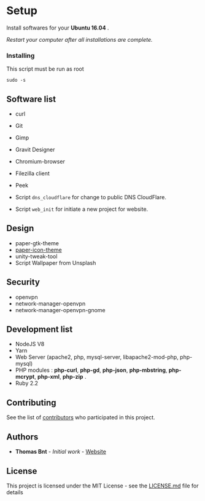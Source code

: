 # Setup

Install softwares for your **Ubuntu 16.04** .

_Restart your computer after all installations are complete._

### Installing

This script must be run as root

```
sudo -s
```

## Software list

* curl
* Git
* Gimp
* Gravit Designer
* Chromium-browser
* Filezilla client
* Peek 

* Script `dns_cloudflare` for change to public DNS CloudFlare. 
* Script `web_init` for initiate a new project for website.

## Design

* paper-gtk-theme
* [paper-icon-theme](https://snwh.org/paper)
* unity-tweak-tool
* Script Wallpaper from Unsplash
   
## Security

* openvpn
* network-manager-openvpn
* network-manager-openvpn-gnome

## Development list

* NodeJS V8
* Yarn
* Web Server (apache2, php, mysql-server, libapache2-mod-php, php-mysql)
* PHP modules : **php-curl**, **php-gd**, **php-json**, **php-mbstring**, **php-mcrypt**, **php-xml**, **php-zip** .
* Ruby 2.2

## Contributing

See the list of [contributors](https://github.com/thomasbnt/setup-ubuntu1604/contributors) who participated in this project.

## Authors

* **Thomas Bnt** - *Initial work* - [Website](https://thomasbnt.fr/)


## License

This project is licensed under the MIT License - see the [LICENSE.md](LICENSE.md) file for details
